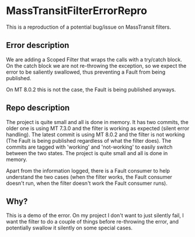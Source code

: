 # MassTransitFilterErrorRepro
This is a reproduction of a potential bug/issue on MassTransit filters.
## Error description
We are adding a Scoped Filter that wraps the calls with a try/catch block. On the catch block we are not re-throwing the exception,
so we expect the error to be saliently swallowed, thus preventing a Fault from being published. 

On MT 8.0.2 this is not the case, the Fault is being published anyways.

## Repo description
The project is quite small and all is done in memory.
It has two commits, the older one is using MT 7.3.0 and the filter is working as expected (silent error handling).
The latest commit is using MT 8.0.2 and the filter is not working (The Fault is being published regardless of what the filter does).
The commits are tagged with 'working' and 'not-working' to easily switch between the two states.
The project is quite small and all is done in memory.

Apart from the information logged, there is a Fault consumer to help understand the two cases (when the filter works, the Fault consumer doesn't run, when the filter doesn't work the Fault consumer runs).

## Why?
This is a demo of the error. On my project I don't want to just silently fail, I want the filter to do a couple of things before re-throwing the error, and potentially swallow it silently on some special cases.
